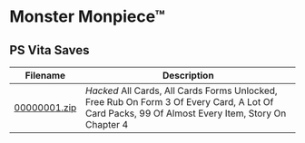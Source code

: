 # Monster Monpiece™

## PS Vita Saves

| Filename | Description |
|----------|-------------|
| [00000001.zip](00000001.zip) | *Hacked* All Cards, All Cards Forms Unlocked, Free Rub On Form 3 Of Every Card, A Lot Of Card Packs, 99 Of Almost Every Item, Story On Chapter 4  |
